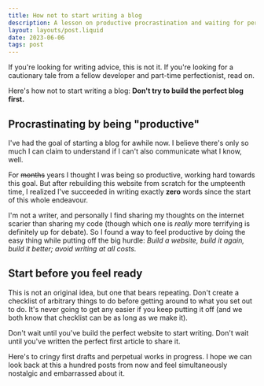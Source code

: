 ```yaml
---
title: How not to start writing a blog
description: A lesson on productive procrastination and waiting for perfection.
layout: layouts/post.liquid
date: 2023-06-06
tags: post
---
```


If you're looking for writing advice, this is not it. If you're looking for a cautionary tale from a fellow developer and part-time perfectionist, read on.

Here's how not to start writing a blog: **Don't try to build the perfect blog first.**

## Procrastinating by being "productive"

I've had the goal of starting a blog for awhile now. I believe there's only so much I can claim to understand if I can't also communicate what I know, well.

For ~~months~~ years I thought I was being so productive, working hard towards this goal. But after rebuilding this website from scratch for the umpteenth time, I realized I've succeeded in writing exactly **zero** words since the start of this whole endeavour.

I'm not a writer, and personally I find sharing my thoughts on the internet scarier than sharing my code (though which one is _really_ more terrifying is definitely up for debate). So I found a way to feel productive by doing the easy thing while putting off the big hurdle: _Build a website, build it again, build it better; avoid writing at all costs._

## Start before you feel ready

This is not an original idea, but one that bears repeating. Don't create a checklist of arbitrary things to do before getting around to what you set out to do. It's never going to get any easier if you keep putting it off (and we both know that checklist can be as long as we make it).

Don't wait until you've build the perfect website to start writing. Don't wait until you've written the perfect first article to share it.

Here's to cringy first drafts and perpetual works in progress. I hope we can look back at this a hundred posts from now and feel simultaneously nostalgic and embarrassed about it.
